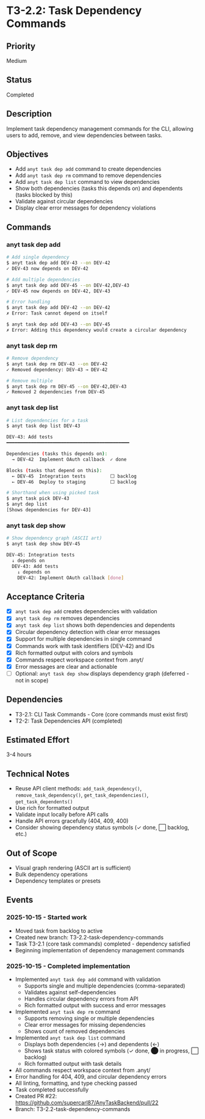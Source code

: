 # T3-2.2: Task Dependency Commands

## Priority
Medium

## Status
Completed

## Description
Implement task dependency management commands for the CLI, allowing users to add, remove, and view dependencies between tasks.

## Objectives
- Add `anyt task dep add` command to create dependencies
- Add `anyt task dep rm` command to remove dependencies
- Add `anyt task dep list` command to view dependencies
- Show both dependencies (tasks this depends on) and dependents (tasks blocked by this)
- Validate against circular dependencies
- Display clear error messages for dependency violations

## Commands

### anyt task dep add
```bash
# Add single dependency
$ anyt task dep add DEV-43 --on DEV-42
✓ DEV-43 now depends on DEV-42

# Add multiple dependencies
$ anyt task dep add DEV-45 --on DEV-42,DEV-43
✓ DEV-45 now depends on DEV-42, DEV-43

# Error handling
$ anyt task dep add DEV-42 --on DEV-42
✗ Error: Task cannot depend on itself

$ anyt task dep add DEV-43 --on DEV-45
✗ Error: Adding this dependency would create a circular dependency
```

### anyt task dep rm
```bash
# Remove dependency
$ anyt task dep rm DEV-43 --on DEV-42
✓ Removed dependency: DEV-43 → DEV-42

# Remove multiple
$ anyt task dep rm DEV-45 --on DEV-42,DEV-43
✓ Removed 2 dependencies from DEV-45
```

### anyt task dep list
```bash
# List dependencies for a task
$ anyt task dep list DEV-43

DEV-43: Add tests
━━━━━━━━━━━━━━━━━━━━━━━━━━━━━━━━━━━━━━━━━━━━━

Dependencies (tasks this depends on):
  → DEV-42  Implement OAuth callback  ✓ done

Blocks (tasks that depend on this):
  ← DEV-45  Integration tests         ⬜ backlog
  ← DEV-46  Deploy to staging         ⬜ backlog

# Shorthand when using picked task
$ anyt task pick DEV-43
$ anyt dep list
[Shows dependencies for DEV-43]
```

### anyt task dep show
```bash
# Show dependency graph (ASCII art)
$ anyt task dep show DEV-45

DEV-45: Integration tests
  ↓ depends on
  DEV-43: Add tests
    ↓ depends on
    DEV-42: Implement OAuth callback [done]
```

## Acceptance Criteria
- [x] `anyt task dep add` creates dependencies with validation
- [x] `anyt task dep rm` removes dependencies
- [x] `anyt task dep list` shows both dependencies and dependents
- [x] Circular dependency detection with clear error messages
- [x] Support for multiple dependencies in single command
- [x] Commands work with task identifiers (DEV-42) and IDs
- [x] Rich formatted output with colors and symbols
- [x] Commands respect workspace context from .anyt/
- [x] Error messages are clear and actionable
- [ ] Optional: `anyt task dep show` displays dependency graph (deferred - not in scope)

## Dependencies
- T3-2.1: CLI Task Commands - Core (core commands must exist first)
- T2-2: Task Dependencies API (completed)

## Estimated Effort
3-4 hours

## Technical Notes
- Reuse API client methods: `add_task_dependency()`, `remove_task_dependency()`, `get_task_dependencies()`, `get_task_dependents()`
- Use rich for formatted output
- Validate input locally before API calls
- Handle API errors gracefully (404, 409, 400)
- Consider showing dependency status symbols (✓ done, ⬜ backlog, etc.)

## Out of Scope
- Visual graph rendering (ASCII art is sufficient)
- Bulk dependency operations
- Dependency templates or presets

## Events

### 2025-10-15 - Started work
- Moved task from backlog to active
- Created new branch: T3-2.2-task-dependency-commands
- Task T3-2.1 (core task commands) completed - dependency satisfied
- Beginning implementation of dependency management commands

### 2025-10-15 - Completed implementation
- Implemented `anyt task dep add` command with validation
  - Supports single and multiple dependencies (comma-separated)
  - Validates against self-dependencies
  - Handles circular dependency errors from API
  - Rich formatted output with success and error messages
- Implemented `anyt task dep rm` command
  - Supports removing single or multiple dependencies
  - Clear error messages for missing dependencies
  - Shows count of removed dependencies
- Implemented `anyt task dep list` command
  - Displays both dependencies (→) and dependents (←)
  - Shows task status with colored symbols (✓ done, ⬤ in progress, ⬜ backlog)
  - Rich formatted output with task details
- All commands respect workspace context from .anyt/
- Error handling for 404, 409, and circular dependency errors
- All linting, formatting, and type checking passed
- Task completed successfully
- Created PR #22: https://github.com/supercarl87/AnyTaskBackend/pull/22
- Branch: T3-2.2-task-dependency-commands

